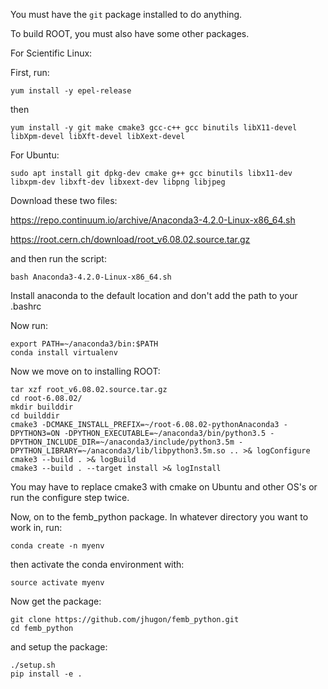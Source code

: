 You must have the `git` package installed to do anything.

To build ROOT, you must also have some other packages.

For Scientific Linux:

First, run:

```
yum install -y epel-release
```

then

```
yum install -y git make cmake3 gcc-c++ gcc binutils libX11-devel libXpm-devel libXft-devel libXext-devel
```

For Ubuntu:

```
sudo apt install git dpkg-dev cmake g++ gcc binutils libx11-dev libxpm-dev libxft-dev libxext-dev libpng libjpeg
```

Download these two files:

https://repo.continuum.io/archive/Anaconda3-4.2.0-Linux-x86_64.sh

https://root.cern.ch/download/root_v6.08.02.source.tar.gz

and then run the script:

```
bash Anaconda3-4.2.0-Linux-x86_64.sh
```

Install anaconda to the default location and don't add the path to your .bashrc

Now run:

```
export PATH=~/anaconda3/bin:$PATH
conda install virtualenv
```

Now we move on to installing ROOT:

```
tar xzf root_v6.08.02.source.tar.gz
cd root-6.08.02/
mkdir builddir
cd builddir
cmake3 -DCMAKE_INSTALL_PREFIX=~/root-6.08.02-pythonAnaconda3 -DPYTHON3=ON -DPYTHON_EXECUTABLE=~/anaconda3/bin/python3.5 -DPYTHON_INCLUDE_DIR=~/anaconda3/include/python3.5m -DPYTHON_LIBRARY=~/anaconda3/lib/libpython3.5m.so .. >& logConfigure
cmake3 --build . >& logBuild
cmake3 --build . --target install >& logInstall
```

You may have to replace cmake3 with cmake on Ubuntu and other OS's or run the configure step twice.

Now, on to the femb_python package. In whatever directory you want to work in, run:

```
conda create -n myenv
```

then activate the conda environment with:

```
source activate myenv
```

Now get the package:

```
git clone https://github.com/jhugon/femb_python.git
cd femb_python
```

and setup the package:

```
./setup.sh
pip install -e .
```
